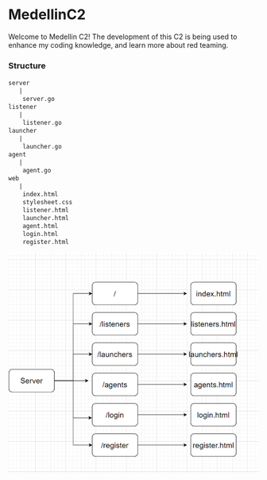 # MedellinC2
Welcome to Medellin C2! The development of this C2 is being used to enhance my coding knowledge, and learn more about red teaming. 

### Structure
```
server
   | 
    server.go
listener
   | 
    listener.go
launcher
   |
    launcher.go
agent
   |
    agent.go
web
   |
    index.html
    stylesheet.css
    listener.html
    launcher.html
    agent.html
    login.html
    register.html
```
![server](server_design.PNG)
